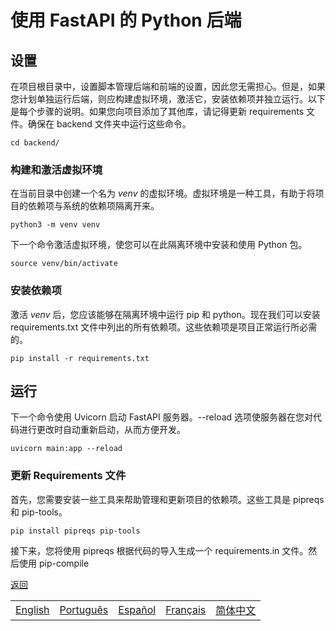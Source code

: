 # 使用 FastAPI 的 Python 后端

## 设置

在项目根目录中，设置脚本管理后端和前端的设置，因此您无需担心。但是，如果您计划单独运行后端，则应构建虚拟环境，激活它，安装依赖项并独立运行。以下是每个步骤的说明。如果您向项目添加了其他库，请记得更新 requirements 文件。确保在 backend 文件夹中运行这些命令。

```shell
cd backend/
```

### 构建和激活虚拟环境

在当前目录中创建一个名为 _venv_ 的虚拟环境。虚拟环境是一种工具，有助于将项目的依赖项与系统的依赖项隔离开来。

```shell
python3 -m venv venv
```

下一个命令激活虚拟环境，使您可以在此隔离环境中安装和使用 Python 包。

```shell
source venv/bin/activate
```

### 安装依赖项

激活 _venv_ 后，您应该能够在隔离环境中运行 pip 和 python。现在我们可以安装 requirements.txt 文件中列出的所有依赖项。这些依赖项是项目正常运行所必需的。

```shell
pip install -r requirements.txt
```

## 运行

下一个命令使用 Uvicorn 启动 FastAPI 服务器。--reload 选项使服务器在您对代码进行更改时自动重新启动，从而方便开发。

```shell
uvicorn main:app --reload
```

### 更新 Requirements 文件

首先，您需要安装一些工具来帮助管理和更新项目的依赖项。这些工具是 pipreqs 和 pip-tools。

```shell
pip install pipreqs pip-tools
```

接下来，您将使用 pipreqs 根据代码的导入生成一个 requirements.in 文件。然后使用 pip-compile

[返回](../README.zh.md)

|  |  |  |  |  |
|-----:|-----:|-----:|-----:|-----:|
| [English](README.en.md) |  [Português](README.pt.md) | [Español](README.es.md) | [Français](README.fr.md) | [简体中文](README.zh.md) |

